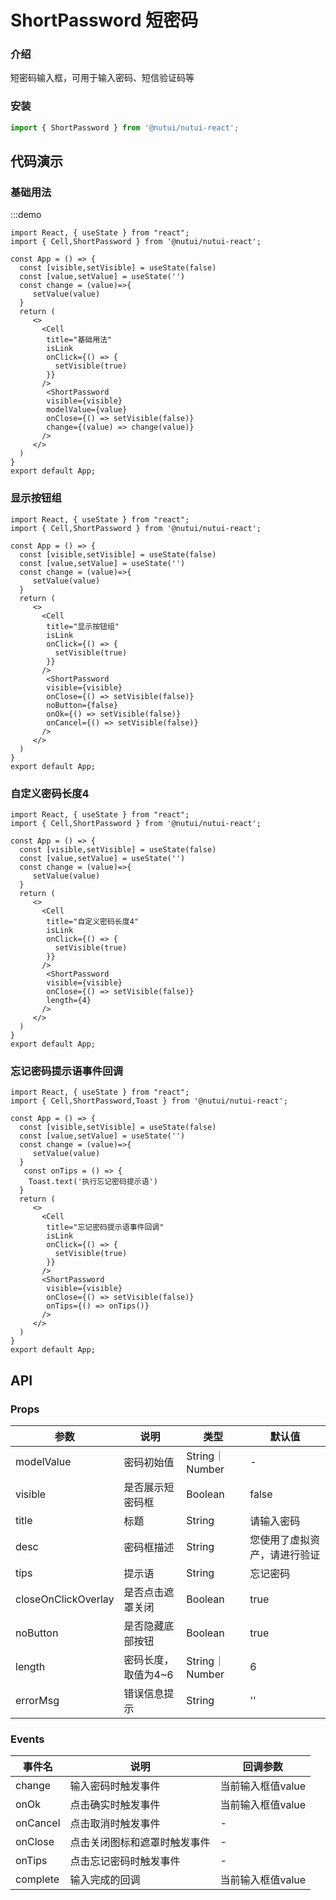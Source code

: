 #  ShortPassword 短密码

### 介绍

短密码输入框，可用于输入密码、短信验证码等

### 安装
```js
import { ShortPassword } from '@nutui/nutui-react';
```


## 代码演示

### 基础用法
:::demo
```tsx
import React, { useState } from "react";
import { Cell,ShortPassword } from '@nutui/nutui-react';

const App = () => {
  const [visible,setVisible] = useState(false)
  const [value,setValue] = useState('')
  const change = (value)=>{
     setValue(value)
  }
  return (
     <>
       <Cell
        title="基础用法"
        isLink
        onClick={() => {
          setVisible(true)
        }}
       />
        <ShortPassword
        visible={visible}
        modelValue={value}
        onClose={() => setVisible(false)}
        change={(value) => change(value)}
       />
     </>
  )
}
export default App;

```

### 显示按钮组
```tsx
import React, { useState } from "react";
import { Cell,ShortPassword } from '@nutui/nutui-react';

const App = () => {
  const [visible,setVisible] = useState(false)
  const [value,setValue] = useState('')
  const change = (value)=>{
     setValue(value)
  }
  return (
     <>
       <Cell
        title="显示按钮组"
        isLink
        onClick={() => {
          setVisible(true)
        }}
       />
        <ShortPassword
        visible={visible}
        onClose={() => setVisible(false)}
        noButton={false}
        onOk={() => setVisible(false)}
        onCancel={() => setVisible(false)}
       />
     </>
  )
}
export default App;

```

### 自定义密码长度4
```tsx
import React, { useState } from "react";
import { Cell,ShortPassword } from '@nutui/nutui-react';

const App = () => {
  const [visible,setVisible] = useState(false)
  const [value,setValue] = useState('')
  const change = (value)=>{
     setValue(value)
  }
  return (
     <>
       <Cell
        title="自定义密码长度4"
        isLink
        onClick={() => {
          setVisible(true)
        }}
       />
        <ShortPassword
        visible={visible}
        onClose={() => setVisible(false)}
        length={4}
       />
     </>
  )
}
export default App;

```
### 忘记密码提示语事件回调
```tsx
import React, { useState } from "react";
import { Cell,ShortPassword,Toast } from '@nutui/nutui-react';

const App = () => {
  const [visible,setVisible] = useState(false)
  const [value,setValue] = useState('')
  const change = (value)=>{
     setValue(value)
  }
   const onTips = () => {
    Toast.text('执行忘记密码提示语')
  }
  return (
     <>
       <Cell
        title="忘记密码提示语事件回调"
        isLink
        onClick={() => {
          setVisible(true)
        }}
       />
       <ShortPassword
        visible={visible}
        onClose={() => setVisible(false)}
        onTips={() => onTips()}
       />
     </>
  )
}
export default App;

```



## API

### Props

| 参数         | 说明                             | 类型   | 默认值           |
|--------------|----------------------------------|--------|------------------|
| modelValue         | 密码初始值               | String｜Number | -                |
| visible        | 是否展示短密码框                         | Boolean | false              |
| title                  | 标题                | String         | 请输入密码                   |
| desc                   | 密码框描述          | String         | 您使用了虚拟资产，请进行验证 |
| tips                   | 提示语              | String         | 忘记密码                     |
| closeOnClickOverlay | 是否点击遮罩关闭    | Boolean        | true                         |
| noButton              | 是否隐藏底部按钮    | Boolean        | true                         |
| length                 | 密码长度，取值为4~6 | String｜Number | 6                            |
| errorMsg              | 错误信息提示        | String         | ''                           |

### Events

| 事件名 | 说明           | 回调参数     |
|--------|----------------|--------------|
| change   | 输入密码时触发事件     |  当前输入框值value    |
| onOk       | 点击确实时触发事件     | 当前输入框值value    |
| onCancel   | 点击取消时触发事件     | -    |
| onClose    | 点击关闭图标和遮罩时触发事件 | -    |
| onTips    | 点击忘记密码时触发事件 | -    |
| complete | 输入完成的回调         | 当前输入框值value    |
